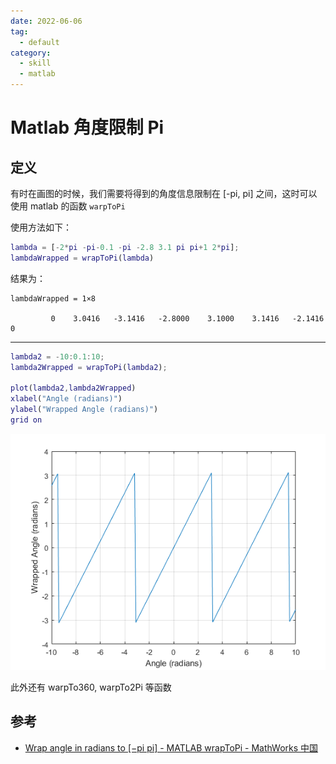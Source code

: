 ```yaml
---
date: 2022-06-06
tag:
  - default
category:
  - skill
  - matlab
---
```



# Matlab 角度限制 Pi

## 定义

有时在画图的时候，我们需要将得到的角度信息限制在 [-pi, pi] 之间，这时可以使用 matlab 的函数 `warpToPi`

使用方法如下：

```matlab
lambda = [-2*pi -pi-0.1 -pi -2.8 3.1 pi pi+1 2*pi];
lambdaWrapped = wrapToPi(lambda)
```

结果为：

```
lambdaWrapped = 1×8

         0    3.0416   -3.1416   -2.8000    3.1000    3.1416   -2.1416         0

```

---

```matlab
lambda2 = -10:0.1:10;
lambda2Wrapped = wrapToPi(lambda2);

plot(lambda2,lambda2Wrapped)
xlabel("Angle (radians)")
ylabel("Wrapped Angle (radians)")
grid on
```

![Figure contains an axes object. The axes object contains an object of type line.](assets/WrapAnglesToPiRadiansExample_01.png)

此外还有 warpTo360, warpTo2Pi 等函数

## 参考

- [Wrap angle in radians to [−pi pi] - MATLAB wrapToPi - MathWorks 中国](https://ww2.mathworks.cn/help/map/ref/wraptopi.html)
